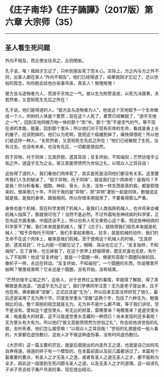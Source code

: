 # 《庄子南华》《庄子諵譁》（2017版）第六章 大宗师（35）

------

## 圣人看生死问题

外内不相及，而丘使女往吊之，丘则陋矣。

孔子说，唉！我刚才忘记了，只听到朋友死了而关心。实际上，方之内与方之外不同，出家人跟在家人“外内不相及”，他们已经得道了，结果我刚才忘记了，还以世俗的观念，叫你跑去给他办丧事吊丧，真丢人！惭愧惭愧！

彼方且与造物者为人，而游乎天地之一气。彼以生为附赘县疣，以死为决菝煮，夫若然者，又恶知死生先后之所在！

孔子说，他们是得道的人，“彼方且与造物者为人”，他说这个天地赋予一个生命做成一个人，所附的人体是个累赘；现在这个人死了，累赘已经解脱了，“游乎天地之一气”，回到天地同根万物一体的那个“炁”中。那个“炁”不是空气的气，等于现在讲的本能、能量，回到那个里头；所以他们对于现有形体的生命，看成是身上长的瘤子，应该割掉的。他们认为死啊，是把这个癌瘤割掉了，痛快得很呢！所以他们是这样一种人。“夫若然者，又恶知死生先后之所在！”他们已经解脱了生死，没有过去，也没有未来，也没有先后，一切都是很自然。

假于异物，托于同体；忘其肝胆，遗其耳目；反复终始，不知端倪；芒然彷徨乎尘垢之外，逍遥乎无为之业。彼又恶能愦愦然为世俗之礼，以观众人之耳目战！

这些得了道的人，我们看他们肉体死了，其实是死是活同他们都没有关系。这里要传我们人生的秘诀了，“假于异物，托于同体”，就说我们这个肉体吧！是我吗？不是我！你分析看看，细胞、神经、骨头、头发，没有一样东西是真的我，都是假借来的，借来用几十年。不同于我的是“异物”，把“异物”凑到一起是同体，勉强说这就是我，是我的身体，跟我相同。所以你借来用就用了，不要看得那么严重。

身体也是个机械，现在科学发明了机械人，是我们人类指挥机械人，也许将来会被机械人指挥了，那就很可怕了！当然不是必然。不过外国有些神经病的科学家，正在向这方面发展，中国还谈不上，所以也有人写文章担心这个事。但这些神经病的科学家不了解，我们本来就是机械人，懂了《庄子》，就晓得我们祖先本来就是机械人；“假于异物托于同体”，我们手拿起来敬礼、拉手，就是机械的动作，我们的生命不在这个肉体上，躯体是我们机械。至于使用这个机械人的时候，“忘其肝胆，遗其耳目”，什么内脏一切都忘记了，眼睛、耳朵也忘记了。“反复始终，不知端倪”，忘了身体，也忘掉我了，在这个世界上舒服得很，既无欢喜也无悲，有什么了不起啊！他说“反复终始”，就是一个圆圈一样，佛家形容那个圆圈叫做轮回，像轮子一样，永远在转动。“反复终始，不知端倪”，一个圆圈的东西，你说哪里开始啊？哪里结束啊？它永远是个圆圈，没有开始，没有结束。

“芒然彷徨乎尘垢之外”，这些人，对于世界红尘里的事情，早就得了解脱，得了真解脱是真逍遥，“逍遥乎无为之业”。我们学佛同学注意！无为是老子提出来，庄子也在用，佛家翻译“涅槃”，正式应该是“无为”，所以后来玄奘法师研究了很久，最后还是采用了无为两个字。印度哲学里头“涅槃”这两个字，包括了六种无为，勉强相比的话，整个笼统的观念就是无为。无为并不是什么都不做，等于我们讲空，空不是没有。譬如这个虚空里头，有无比的财富，雷哪里来？电哪里来？是虚空里头来；电是最大的财富，这不过是虚空里头含藏的一种而已！尚未发现的还多着呢！无为里头有大有为。所以他们“彼又恶能愦愦然为世俗之礼”，你去给他讲世俗的礼貌，去吵死者，他们怎么接受嘛！“以观众人之耳目哉！”世俗的礼貌是给一般人看的，大家都在虚伪敷衍，这些人才不做这种虛伪事，没有时间虛伪敷衍。

《大宗师》这一篇主要的宗旨，就是后面提出的内圣外王之道，也就是自己如何先自养得道。得道的样子有一个模型的，在本篇前面以及前几篇都讲过了。本篇有个最重要的要点，有圣人之才无圣人之道，或者有圣人之道无圣人之才，都不能称为全才。因此这一段提到生死问题与圣人之道，以及无圣人之才的道理。这一段讲孔子派子贡去给子桑户吊丧的事，现在提出结论。